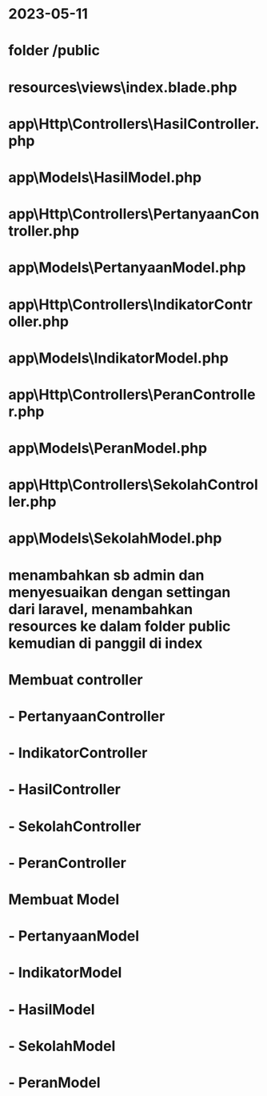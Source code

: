 # 2023-05-11

# folder /public
# resources\views\index.blade.php
# app\Http\Controllers\HasilController.php
# app\Models\HasilModel.php
# app\Http\Controllers\PertanyaanController.php
# app\Models\PertanyaanModel.php
# app\Http\Controllers\IndikatorController.php
# app\Models\IndikatorModel.php
# app\Http\Controllers\PeranController.php
# app\Models\PeranModel.php
# app\Http\Controllers\SekolahController.php
# app\Models\SekolahModel.php

# menambahkan sb admin dan menyesuaikan dengan settingan dari laravel, menambahkan resources ke dalam folder public kemudian di panggil di index

# Membuat controller
# - PertanyaanController
# - IndikatorController
# - HasilController
# - SekolahController
# - PeranController

# Membuat Model
# - PertanyaanModel
# - IndikatorModel
# - HasilModel
# - SekolahModel
# - PeranModel
